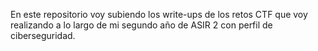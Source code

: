 En este repositorio voy subiendo los write-ups de los retos CTF que voy realizando a lo largo de mi segundo año de ASIR 2 con perfil de ciberseguridad.
